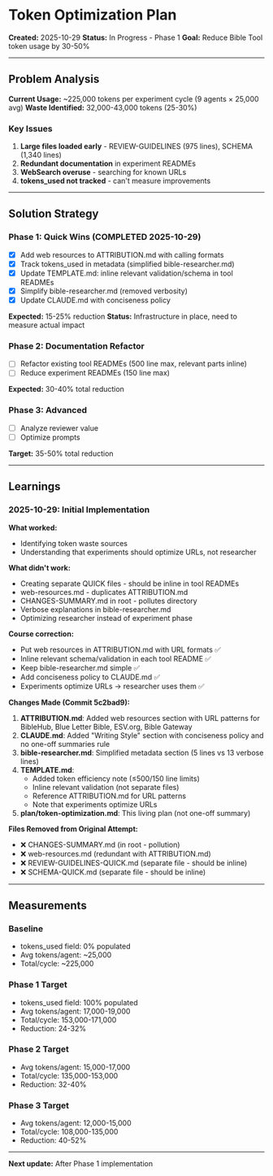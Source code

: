 # Token Optimization Plan

**Created:** 2025-10-29
**Status:** In Progress - Phase 1
**Goal:** Reduce Bible Tool token usage by 30-50%

---

## Problem Analysis

**Current Usage:** ~225,000 tokens per experiment cycle (9 agents × 25,000 avg)
**Waste Identified:** 32,000-43,000 tokens (25-30%)

### Key Issues
1. **Large files loaded early** - REVIEW-GUIDELINES (975 lines), SCHEMA (1,340 lines)
2. **Redundant documentation** in experiment READMEs
3. **WebSearch overuse** - searching for known URLs
4. **tokens_used not tracked** - can't measure improvements

---

## Solution Strategy

### Phase 1: Quick Wins (COMPLETED 2025-10-29)
- [x] Add web resources to ATTRIBUTION.md with calling formats
- [x] Track tokens_used in metadata (simplified bible-researcher.md)
- [x] Update TEMPLATE.md: inline relevant validation/schema in tool READMEs
- [x] Simplify bible-researcher.md (removed verbosity)
- [x] Update CLAUDE.md with conciseness policy

**Expected:** 15-25% reduction
**Status:** Infrastructure in place, need to measure actual impact

### Phase 2: Documentation Refactor
- [ ] Refactor existing tool READMEs (500 line max, relevant parts inline)
- [ ] Reduce experiment READMEs (150 line max)

**Expected:** 30-40% total reduction

### Phase 3: Advanced
- [ ] Analyze reviewer value
- [ ] Optimize prompts

**Target:** 35-50% total reduction

---

## Learnings

### 2025-10-29: Initial Implementation
**What worked:**
- Identifying token waste sources
- Understanding that experiments should optimize URLs, not researcher

**What didn't work:**
- Creating separate QUICK files - should be inline in tool READMEs
- web-resources.md - duplicates ATTRIBUTION.md
- CHANGES-SUMMARY.md in root - pollutes directory
- Verbose explanations in bible-researcher.md
- Optimizing researcher instead of experiment phase

**Course correction:**
- Put web resources in ATTRIBUTION.md with URL formats ✅
- Inline relevant schema/validation in each tool README ✅
- Keep bible-researcher.md simple ✅
- Add conciseness policy to CLAUDE.md ✅
- Experiments optimize URLs → researcher uses them ✅

**Changes Made (Commit 5c2bad9):**
1. **ATTRIBUTION.md**: Added web resources section with URL patterns for BibleHub, Blue Letter Bible, ESV.org, Bible Gateway
2. **CLAUDE.md**: Added "Writing Style" section with conciseness policy and no one-off summaries rule
3. **bible-researcher.md**: Simplified metadata section (5 lines vs 13 verbose lines)
4. **TEMPLATE.md**:
   - Added token efficiency note (≤500/150 line limits)
   - Inline relevant validation (not separate files)
   - Reference ATTRIBUTION.md for URL patterns
   - Note that experiments optimize URLs
5. **plan/token-optimization.md**: This living plan (not one-off summary)

**Files Removed from Original Attempt:**
- ❌ CHANGES-SUMMARY.md (in root - pollution)
- ❌ web-resources.md (redundant with ATTRIBUTION.md)
- ❌ REVIEW-GUIDELINES-QUICK.md (separate file - should be inline)
- ❌ SCHEMA-QUICK.md (separate file - should be inline)

---

## Measurements

### Baseline
- tokens_used field: 0% populated
- Avg tokens/agent: ~25,000
- Total/cycle: ~225,000

### Phase 1 Target
- tokens_used field: 100% populated
- Avg tokens/agent: 17,000-19,000
- Total/cycle: 153,000-171,000
- Reduction: 24-32%

### Phase 2 Target
- Avg tokens/agent: 15,000-17,000
- Total/cycle: 135,000-153,000
- Reduction: 32-40%

### Phase 3 Target
- Avg tokens/agent: 12,000-15,000
- Total/cycle: 108,000-135,000
- Reduction: 40-52%

---

**Next update:** After Phase 1 implementation
